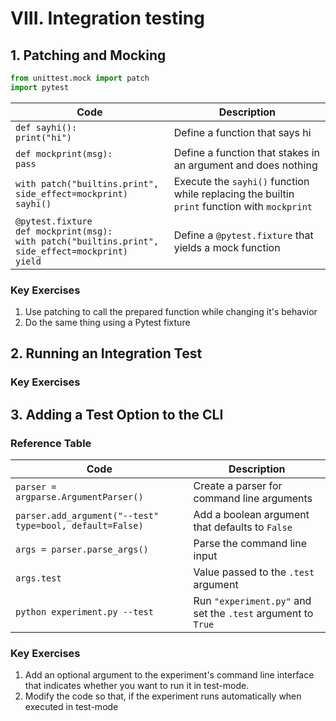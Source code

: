 # VIII. Integration testing

## 1. Patching and Mocking

```python
from unittest.mock import patch
import pytest
```

| Code                                                                                                                 | Description                                                                                  |
| ---                                                                                                                  | ---                                                                                          |
| `def sayhi():` <br> `print("hi")`                                                                                    | Define a function that says hi                                                               |
| `def mockprint(msg):` <br> `pass`                                                                                    | Define a function that stakes in an argument and does nothing                                |
| `with patch("builtins.print", side_effect=mockprint)` <br> `sayhi()`                                                 | Execute the `sayhi()` function while replacing the builtin `print` function with `mockprint` |
| `@pytest.fixture` <br> `def mockprint(msg):` <br> `with patch("builtins.print", side_effect=mockprint)` <br> `yield` | Define a `@pytest.fixture` that yields a mock function                                       |



### Key Exercises
1. Use patching to call the prepared function while changing it's behavior
2. Do the same thing using a Pytest fixture

## 2. Running an Integration Test


### Key Exercises


## 3. Adding a Test Option to the CLI

### Reference Table
| Code                                                     | Description                                                  |
| ---                                                      | ---                                                          |
| `parser = argparse.ArgumentParser()`                     | Create a parser for command line arguments                   |
| `parser.add_argument("--test" type=bool, default=False)` | Add a boolean argument that defaults to `False`              |
| `args = parser.parse_args()`                             | Parse the command line input                                 |
| `args.test`                                              | Value passed to the `.test` argument                         |
| `python experiment.py --test`                            | Run `"experiment.py"` and set the `.test` argument to `True` |

### Key Exercises
1. Add an optional argument to the experiment's command line interface that indicates whether you want to run it in test-mode.
2. Modify the code so that, if the experiment runs automatically when executed in test-mode


